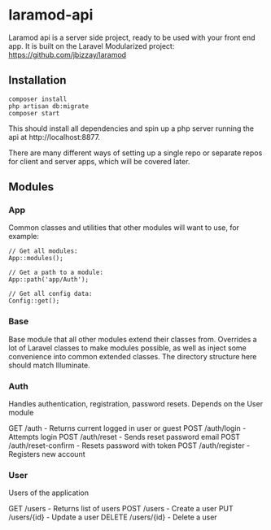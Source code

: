 # laramod-api

Laramod api is a server side project, ready to be used with your front end app. It is built on the Laravel Modularized project: https://github.com/jbizzay/laramod

## Installation

```
composer install
php artisan db:migrate
composer start
```

This should install all dependencies and spin up a php server running the api at http://localhost:8877. 

There are many different ways of setting up a single repo or separate repos for client and server apps, which will be covered later.

## Modules

### App

Common classes and utilities that other modules will want to use, for example:

```
// Get all modules:
App::modules();

// Get a path to a module:
App::path('app/Auth');

// Get all config data:
Config::get();
```

### Base

Base module that all other modules extend their classes from. Overrides a lot of Laravel classes to make modules possible, as well as inject some convenience into common extended classes. The directory structure here should match Illuminate.

### Auth

Handles authentication, registration, password resets. Depends on the User module

GET  /auth - Returns current logged in user or guest
POST /auth/login - Attempts login
POST /auth/reset - Sends reset password email
POST /auth/reset-confirm - Resets password with token
POST /auth/register - Registers new account

### User

Users of the application

GET /users - Returns list of users
POST /users - Create a user
PUT /users/{id} - Update a user
DELETE /users/{id} - Delete a user

